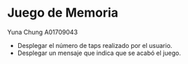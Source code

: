 # Juego de Memoria

Yuna Chung A01709043

- Desplegar el número de taps realizado por el usuario.
- Desplegar un mensaje que indica que se acabó el juego.
